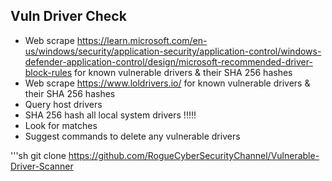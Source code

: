 Vuln Driver Check
----------------------------

- Web scrape https://learn.microsoft.com/en-us/windows/security/application-security/application-control/windows-defender-application-control/design/microsoft-recommended-driver-block-rules for known vulnerable drivers & their SHA 256 hashes
- Web scrape https://www.loldrivers.io/ for known vulnerable drivers & their SHA 256 hashes
- Query host drivers
- SHA 256 hash all local system drivers !!!!!
- Look for matches
- Suggest commands to delete any vulnerable drivers 

'''sh
git clone https://github.com/RogueCyberSecurityChannel/Vulnerable-Driver-Scanner
